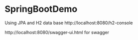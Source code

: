 # SpringBootDemo
Using JPA and H2 data base
http://localhost:8080/h2-console

http://localhost:8080/swagger-ui.html for swagger
